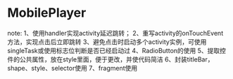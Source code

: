 # MobilePlayer
note:
	1、使用handler实现activity延迟跳转；
	2、重写activity的onTouchEvent方法，实现点击后立即跳转
	3、避免点击时启动多个activity实例，可使用singleTask或使用标志位判断是否已经启动过
	4、RadioButton的使用
	5、提取控件的公共属性，放在style里面，便于更改，并使代码简洁
	6、封装titleBar，shape、style、selector使用
	7、fragment使用